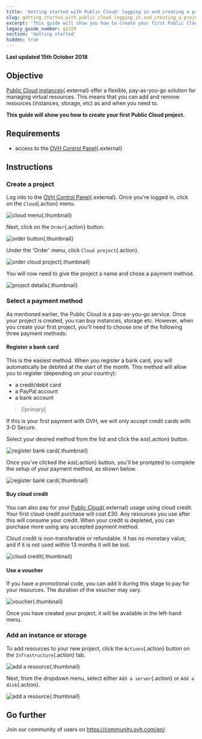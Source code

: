 ```yaml
---
title: 'Getting started with Public Cloud: logging in and creating a project'
slug: getting_started_with_public_cloud_logging_in_and_creating_a_project
excerpt: 'This guide will show you how to create your first Public Cloud project'
legacy_guide_number: g2329
section: 'Getting started'
hidden: true
---
```


**Last updated 15th October 2018**

## Objective

[Public Cloud instances](https://www.ovh.com/sg/public-cloud/instances/){.external} offer a flexible, pay-as-you-go solution for managing virtual resources. This means that you can add and remove resources (instances, storage, etc) as and when you need to.

**This guide will show you how to create your first Public Cloud project.**

## Requirements

* access to the [OVH Control Panel](https://ca.ovh.com/auth/?action=gotomanager){.external}

## Instructions

### Create a project

Log into to the [OVH Control Panel](https://ca.ovh.com/auth/?action=gotomanager){.external}. Once you're logged in, click on the `Cloud`{.action} menu.

![cloud menu](images/menu.png){.thumbnail}

Next, click on the `Order`{.action} button.

![order button](images/order-button.png){.thumbnail}

Under the 'Order' menu, click `Cloud project`{.action}.

![order cloud project](images/order-cloud-project.png){.thumbnail}

You will now need to give the project a name and chose a payment method.

![project details](images/project-details.png){.thumbnail}

### Select a payment method

As mentioned earlier, the Public Cloud is a pay-as-you-go service. Once your project is created, you can buy instances, storage etc. However, when you create your first project, you'll need to choose one of the following three payment methods:

#### Register a bank card

This is the easiest method. When you register a bank card, you will automatically be debited at the start of the month. This method will allow you to register (depending on your country):

* a credit/debit card
* a PayPal account
* a bank account

> [!primary]
>
If this is your first payment with OVH, we will only accept credit cards with 3-D Secure.
>

Select your desired method from the list and click the `Add`{.action} button.

![register bank card](images/register-bank-card-01.png){.thumbnail}

Once you've clicked the `Add`{.action} button, you'll be prompted to complete the setup of your payment method, as shown below.

![register bank card](images/register-bank-card-02.png){.thumbnail}

#### Buy cloud credit

You can also pay for your [Public Cloud](https://www.ovh.com/sg/public-cloud/instances/){.external} usage using cloud credit. Your first cloud credit purchase will cost £30. Any resources you use after this will consume your credit. When your credit is depleted, you can purchase more using any accepted payment method.

Cloud credit is non-transferable or refundable. It has no monetary value, and if it is not used within 13 months it will be lost.

![cloud credit](images/img_4658.jpg){.thumbnail}

#### Use a voucher

If you have a promotional code, you can add it during this stage to pay for your resources. The duration of the voucher may vary.

![voucher](images/img_4661.jpg){.thumbnail}
 
Once you have created your project, it will be available in the left-hand menu.

### Add an instance or storage

To add resources to your new project, click the `Actions`{.action} button on the `Infrastructure`{.action} tab.

![add a resource](images/add-a-resource-01.png){.thumbnail}

Next, from the dropdown menu, select either `Add a server`{.action} or `Add a disk`{.action}.

![add a resource](images/add-a-resource-02.png){.thumbnail}


## Go further

Join our community of users on <https://community.ovh.com/en/>.